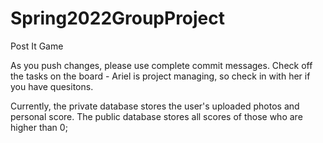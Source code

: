 # Spring2022GroupProject
 Post It Game

As you push changes, please use complete commit messages. Check off the tasks on the board - Ariel is project managing, so check in with her if you have quesitons.

Currently, the private database stores the user's uploaded photos and personal score. The public database stores all scores of those who are higher than 0;
